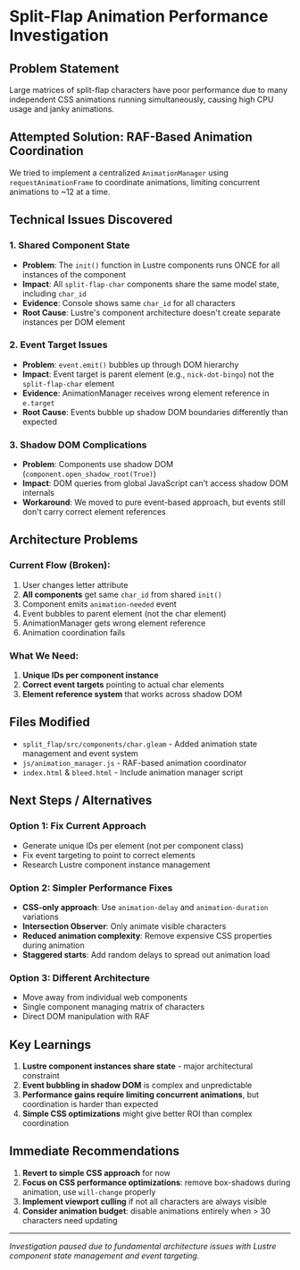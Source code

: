 # Split-Flap Animation Performance Investigation

## Problem Statement
Large matrices of split-flap characters have poor performance due to many independent CSS animations running simultaneously, causing high CPU usage and janky animations.

## Attempted Solution: RAF-Based Animation Coordination
We tried to implement a centralized `AnimationManager` using `requestAnimationFrame` to coordinate animations, limiting concurrent animations to ~12 at a time.

## Technical Issues Discovered

### 1. **Shared Component State**
- **Problem**: The `init()` function in Lustre components runs ONCE for all instances of the component
- **Impact**: All `split-flap-char` components share the same model state, including `char_id`
- **Evidence**: Console shows same `char_id` for all characters
- **Root Cause**: Lustre's component architecture doesn't create separate instances per DOM element

### 2. **Event Target Issues**
- **Problem**: `event.emit()` bubbles up through DOM hierarchy 
- **Impact**: Event target is parent element (e.g., `nick-dot-bingo`) not the `split-flap-char` element
- **Evidence**: AnimationManager receives wrong element reference in `e.target`
- **Root Cause**: Events bubble up shadow DOM boundaries differently than expected

### 3. **Shadow DOM Complications**  
- **Problem**: Components use shadow DOM (`component.open_shadow_root(True)`)
- **Impact**: DOM queries from global JavaScript can't access shadow DOM internals
- **Workaround**: We moved to pure event-based approach, but events still don't carry correct element references

## Architecture Problems

### Current Flow (Broken):
1. User changes letter attribute
2. **All components** get same `char_id` from shared `init()`
3. Component emits `animation-needed` event
4. Event bubbles to parent element (not the char element)
5. AnimationManager gets wrong element reference
6. Animation coordination fails

### What We Need:
1. **Unique IDs per component instance**
2. **Correct event targets** pointing to actual char elements
3. **Element reference system** that works across shadow DOM

## Files Modified
- `split_flap/src/components/char.gleam` - Added animation state management and event system
- `js/animation_manager.js` - RAF-based animation coordinator
- `index.html` & `bleed.html` - Include animation manager script

## Next Steps / Alternatives

### Option 1: Fix Current Approach
- Generate unique IDs per element (not per component class)
- Fix event targeting to point to correct elements
- Research Lustre component instance management

### Option 2: Simpler Performance Fixes
- **CSS-only approach**: Use `animation-delay` and `animation-duration` variations
- **Intersection Observer**: Only animate visible characters
- **Reduced animation complexity**: Remove expensive CSS properties during animation
- **Staggered starts**: Add random delays to spread out animation load

### Option 3: Different Architecture  
- Move away from individual web components
- Single component managing matrix of characters
- Direct DOM manipulation with RAF

## Key Learnings
1. **Lustre component instances share state** - major architectural constraint
2. **Event bubbling in shadow DOM** is complex and unpredictable
3. **Performance gains require limiting concurrent animations**, but coordination is harder than expected
4. **Simple CSS optimizations** might give better ROI than complex coordination

## Immediate Recommendations
1. **Revert to simple CSS approach** for now
2. **Focus on CSS performance optimizations**: remove box-shadows during animation, use `will-change` properly
3. **Implement viewport culling** if not all characters are always visible
4. **Consider animation budget**: disable animations entirely when > 30 characters need updating

---

*Investigation paused due to fundamental architecture issues with Lustre component state management and event targeting.*